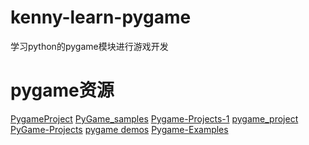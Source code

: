 # kenny-learn-pygame
学习python的pygame模块进行游戏开发
# pygame资源
<a href="https://github.com/kennycaiguo/PygameProject">PygameProject</a>
<a href="https://github.com/kennycaiguo/PyGame_samples">PyGame_samples</a>
<a href="https://github.com/kennycaiguo/Pygame-Projects-1">Pygame-Projects-1</a>
<a href="https://github.com/kennycaiguo/pygame_project">pygame_project</a>
<a href="https://github.com/kennycaiguo/PyGame-Projects">PyGame-Projects</a>
<a href="https://github.com/kennycaiguo/pygame">pygame demos</a>
<a href="https://github.com/kennycaiguo/Pygame-Examples">Pygame-Examples</a>
<a href=""></a>
<a href=""></a>
<a href=""></a>
<a href=""></a>
<a href=""></a>
<a href=""></a>
<a href=""></a>
<a href=""></a>
<a href=""></a>
<a href=""></a>
<a href=""></a>
<a href=""></a>
<a href=""></a>
<a href=""></a>
<a href=""></a>
<a href=""></a>
<a href=""></a>
<a href=""></a>
<a href=""></a>
<a href=""></a>
<a href=""></a>

